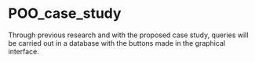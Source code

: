 # POO_case_study
Through previous research and with the proposed case study, queries will be carried out in a database with the buttons made in the graphical interface.
